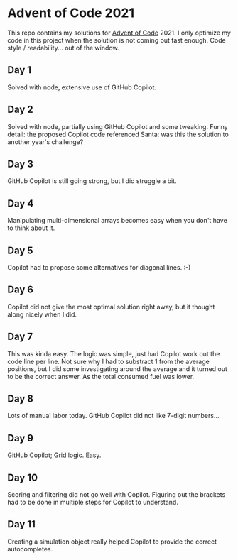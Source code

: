 # Advent of Code 2021

This repo contains my solutions for [Advent of Code](https://adventofcode.com/) 2021. I only optimize my code in this project when the solution is not coming out fast enough. Code style / readability... out of the window.

## Day 1

Solved with node, extensive use of GitHub Copilot.

## Day 2

Solved with node, partially using GitHub Copilot and some tweaking. Funny detail: the proposed Copilot code referenced Santa: was this the solution to another year's challenge?

## Day 3

GitHub Copilot is still going strong, but I did struggle a bit.

## Day 4

Manipulating multi-dimensional arrays becomes easy when you don't have to think about it.

## Day 5

Copilot had to propose some alternatives for diagonal lines. :-)

## Day 6

Copilot did not give the most optimal solution right away, but it thought along nicely when I did.

## Day 7

This was kinda easy. The logic was simple, just had Copilot work out the code line per line. Not sure why I had to substract 1 from the average positions, but I did some investigating around the average and it turned out to be the correct answer. As the total consumed fuel was lower.

## Day 8

Lots of manual labor today. GitHub Copilot did not like 7-digit numbers...

## Day 9

GitHub Copilot; Grid logic. Easy.

## Day 10

Scoring and filtering did not go well with Copilot. Figuring out the brackets had to be done in multiple steps for Copilot to understand.

## Day 11

Creating a simulation object really helped Copilot to provide the correct autocompletes.